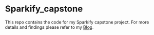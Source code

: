# Sparkify_capstone

This repo contains the code for my Sparkify capstone project. For more details and findings please refer to my [Blog](https://bigyi1989-93881.medium.com/sparkify-churn-rate-bdd4baae5021).
